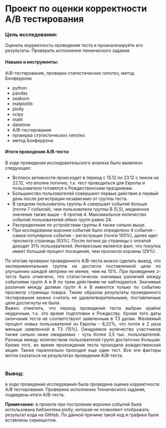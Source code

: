 # Проект по оценки корректности A/B тестирования

### Цель исследования:

Оценить корректность проведения теста и проанализируйте его результаты. Проверить исполнение технического задания

#### Навыки и инструменты:
 А/В-тестирование, проверка статистических гипотез, метод Бонферрони
- python
- pandas
- seaborn
- matplotlib
- plotly
- scipy
- math
- datetime
- А/В-тестирование
- проверка статистических гипотез
- метод Бонферрони

#### Итоги проведения А/В-теста:

В ходе проведения исследовательского анализа было выявлено следующее:
- Всплеск активности происходит в период с 15.12 по 23.12 с пиком на 22.12, что вполне логично, т.к. тест проводиться для Европы и пользователи готовятся к Рождественским праздникам.
- Большинство пользователей совершают первые действие в первый день после регистрации независимо от группы теста.
- В среднем пользователь группы А совершает событий больше (почти 7 событий), чем пользователи группы В (5,5), медианное значение также выше - 6 против 4. Максимальное количество событий пользователей обеих групп равно 24.
- Распределение по устройствам группы А также сильно выше.
- При исследовании воронки событий было определено 4 события - самое популярное событие - регистрация (почти 100%), далее идет просмотр страницы (63%). После логина до страницы с оплатой доходят 31% пользователей. Интересным является факт, что покупка имеет больший процент посещения, чем просмотр корзины (29%). 

<div style="text-align: justify ">
По итогам проверки проведенного А/В-теста можно сделать вывод, что экспериментальная группа не достигла поставленной цели по улучшению каждой метрики не менее, чем на 10%. При проведение z-теста было отмечено, что статистически значимых различий между событиями групп А и В по трем действиям не наблюдается. Значимые различия между долями групп А и В имеются только по событию просмотр страницы товара. Таким образом результаты проведенного тестирования можно считать не удовлетворительными, поставленные цели достигнуты не были.<br>
Важно отметить, что период проведения теста выбран крайне неудачным, т.к. это время подготовки к Рождеству. Кроме того даты окончания теста не соответствуют заявленным в ТЗ датам. Желаемый процент новых пользователей из Европы - 8,22%, что почти в 2 раза меньше заявленной в ТЗ (15%). Ожидаемое количество участников также сильно ниже ожидаемых - чуть более 3,5 тыс. пользователей. Разница между количеством пользователей групп достаточно большая. Кроме того, во время прохождения теста проходила рождественская акция. Также параллельно проходил еще один тест. Все эти факторы могли сказаться на результатах проведения А/В-теста.
</div><br>

### Вывод:
в ходе проведения исследования была проведена оценка корректности A/B тестирования. Проверено исполнение Технического задания, подведены итоги А/В-теста.

<b>Примечание:</b> в проекте при построении воронки событий была использована библиотека plotly, которай не позволяют отображать результат кода на GitHub. По данной причине такой код и графики были вставлены скриншотом.
